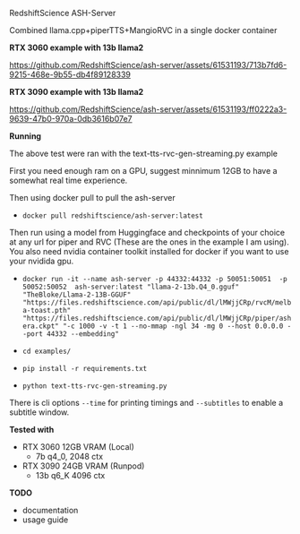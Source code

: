 RedshiftScience ASH-Server

Combined llama.cpp+piperTTS+MangioRVC in a single docker container

**RTX 3060 example with 13b llama2**


https://github.com/RedshiftScience/ash-server/assets/61531193/713b7fd6-9215-468e-9b55-db4f89128339


**RTX 3090 example with 13b llama2**



https://github.com/RedshiftScience/ash-server/assets/61531193/ff0222a3-9639-47b0-970a-0db3616b07e7

**Running**

The above test were ran with the text-tts-rvc-gen-streaming.py example

First you need enough ram on a GPU, suggest minnimum 12GB to have a somewhat real time experience.

Then using docker pull to pull the ash-server

- ```docker pull redshiftscience/ash-server:latest```

Then run using a model from Huggingface and checkpoints of your choice at any url for piper and RVC (These are the ones in the example I am using).
You also need nvidia container toolkit installed for docker if you want to use your nvidida gpu.

- ```docker run -it --name ash-server -p 44332:44332 -p 50051:50051  -p 50052:50052  ash-server:latest "llama-2-13b.Q4_0.gguf" "TheBloke/Llama-2-13B-GGUF" "https://files.redshiftscience.com/api/public/dl/lMWjjCRp/rvcM/melba-toast.pth" "https://files.redshiftscience.com/api/public/dl/lMWjjCRp/piper/ashera.ckpt" "-c 1000 -v -t 1 --no-mmap -ngl 34 -mg 0 --host 0.0.0.0 --port 44332 --embedding"```

- ```cd examples/```
- ```pip install -r requirements.txt```
- ```python text-tts-rvc-gen-streaming.py```

There is cli options ```--time``` for printing timings and ```--subtitles``` to enable a subtitle window.

**Tested with**

- RTX 3060 12GB VRAM (Local)
  - 7b q4_0, 2048 ctx
- RTX 3090 24GB VRAM (Runpod)
  - 13b q6_K 4096 ctx


**TODO**

- documentation
- usage guide
